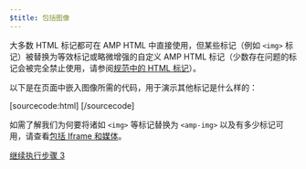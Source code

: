 ```yaml
---
$title: 包括图像
---
```


大多数 HTML 标记都可在 AMP HTML 中直接使用，但某些标记（例如 `<img>` 标记）被替换为等效标记或略微增强的自定义 AMP HTML 标记（少数存在问题的标记会被完全禁止使用，请参阅[规范中的 HTML 标记](https://github.com/ampproject/amphtml/blob/master/spec/amp-html-format.md)）。

以下是在页面中嵌入图像所需的代码，用于演示其他标记是什么样的：

[sourcecode:html]
<amp-img src="welcome.jpg" alt="Welcome" height="400" width="800"></amp-img>
[/sourcecode]

如需了解我们为何要将诸如 `<img>` 等标记替换为 `<amp-img>` 以及有多少标记可用，请查看[包括 Iframe 和媒体](/docs/guides/amp_replacements.html)。

<a class="go-button button" href="/zh_cn/docs/get_started/general/create/presentation_layout.html">继续执行步骤 3</a>
